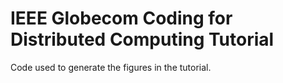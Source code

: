 # IEEE Globecom Coding for Distributed Computing Tutorial

Code used to generate the figures in the tutorial.
